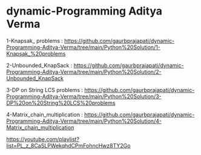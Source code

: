 # dynamic-Programming Aditya Verma

1-Knapsak_ problems : https://github.com/gaurbprajapati/dynamic-Programming-Aditya-Verma/tree/main/Python%20Solution/1-Knapsak_%20problems

2-Unbounded_KnapSack : https://github.com/gaurbprajapati/dynamic-Programming-Aditya-Verma/tree/main/Python%20Solution/2-Unbounded_KnapSack

3-DP on String LCS problems : https://github.com/gaurbprajapati/dynamic-Programming-Aditya-Verma/tree/main/Python%20Solution/3-DP%20on%20String%20LCS%20problems

4-Matrix_chain_multiplication : https://github.com/gaurbprajapati/dynamic-Programming-Aditya-Verma/tree/main/Python%20Solution/4-Matrix_chain_multiplication

https://youtube.com/playlist?list=PL_z_8CaSLPWekqhdCPmFohncHwz8TY2Go
